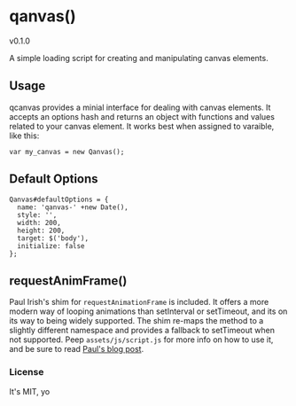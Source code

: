 # qanvas()

v0.1.0

A simple loading script for creating and manipulating canvas elements.

## Usage

qcanvas provides a minial interface for dealing with canvas elements. It
accepts an options hash and returns an object with functions and values
related to your canvas element. It works best when assigned to varaible,
like this:

    var my_canvas = new Qanvas();

## Default Options

    Qanvas#defaultOptions = {
      name: 'qanvas-' +new Date(),
      style: '',
      width: 200,
      height: 200,
      target: $('body'),
      initialize: false
    };

## requestAnimFrame()

Paul Irish's shim for `requestAnimationFrame` is included. It
offers a more modern way of looping animations than setInterval or setTimeout, and its on
its way to being widely supported. The shim re-maps the method to a
slightly different namespace and provides a fallback to setTimeout when
not supported. Peep `assets/js/script.js` for more info on how to use it,
and be sure to read [Paul's blog post][1].

### License

It's MIT, yo

[1]: http://paulirish.com/2011/requestanimationframe-for-smart-animating/

